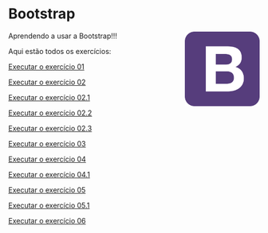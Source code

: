 # Bootstrap

<img src="Imagem/bootstrap.webp" alt="Logo" align="right" width="150">

 Aprendendo a usar a Bootstrap!!!
 
 Aqui estão todos os exercícios:

 <a href= "https://anajulialeite.github.io/Bootstrap/Aula01.html">Executar o exercício 01</a>

 <a href= "https://anajulialeite.github.io/Bootstrap/Aula02.html">Executar o exercício 02</a>

 <a href= "https://anajulialeite.github.io/Bootstrap/Aula02-1.html">Executar o exercício 02.1</a>

 <a href= "https://anajulialeite.github.io/Bootstrap/Aula02-2.html">Executar o exercício 02.2</a>

 <a href= "https://anajulialeite.github.io/Bootstrap/Aula02-3.html">Executar o exercício 02.3</a>

 <a href= "https://anajulialeite.github.io/Bootstrap/Aula03.html">Executar o exercício 03</a>

 <a href= "https://anajulialeite.github.io/Bootstrap/Aula04.html">Executar o exercício 04</a>

 <a href= "https://anajulialeite.github.io/Bootstrap/Aula04-1.html">Executar o exercício 04.1</a>

 <a href= "https://anajulialeite.github.io/Bootstrap/Aula05.html">Executar o exercício 05</a>

 <a href= "https://anajulialeite.github.io/Bootstrap/Aula05-1.html">Executar o exercício 05.1</a>

 <a href= "https://anajulialeite.github.io/Bootstrap/Aula06.html">Executar o exercício 06</a>

